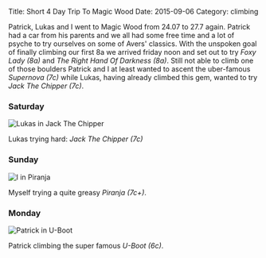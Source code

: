 Title: Short 4 Day Trip To Magic Wood
Date: 2015-09-06
Category: climbing

Patrick, Lukas and I went to Magic Wood from 24.07 to 27.7 again. Patrick had a
car from his parents and we all had some free time and a lot of psyche to try
ourselves on some of Avers' classics. With the unspoken goal of finally
climbing our first 8a we arrived friday noon and set out to try *Foxy Lady
(8a)* and *The Right Hand Of Darkness (8a)*. Still not able to climb one of
those boulders Patrick and I at least wanted to ascent the uber-famous
*Supernova (7c)* while Lukas, having already climbed this gem, wanted to try
*Jack The Chipper (7c)*.

### Saturday ###
![Lukas in Jack The Chipper]({static}/images/DSC_0697.JPG)

Lukas trying hard: *Jack The Chipper (7c)*

### Sunday ###
![I in Piranja]({static}/images/DSC_0702.JPG)

Myself trying a quite greasy *Piranja (7c+)*.

### Monday ###
![Patrick in U-Boot]({static}/images/DSC_0735.JPG)

Patrick climbing the super famous *U-Boot (6c)*.

